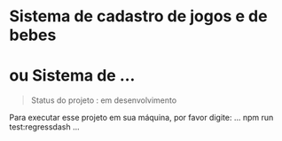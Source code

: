 <h1> Sistema de cadastro de jogos e de bebes</h1>

# ou Sistema de ...

> Status do projeto : em desenvolvimento

Para executar esse projeto em sua máquina, por favor digite:
...
npm run test:regressdash
...
